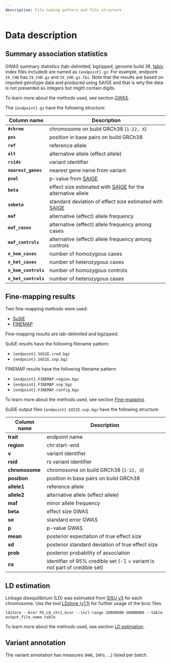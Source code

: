 ```yaml
---
description: File naming pattern and file structure
---
```


# Data description

## Summary association statistics

GWAS summary statistics (tab-delimited, bgzipped, genome build 38, [tabix](https://github.com/samtools/htslib) index files included) are named as `{endpoint}.gz`. For example, endpoint `I9_CHD` has `I9_CHD.gz` and `I9_CHD.gz.tbi`. Note that the results are based on imputed genotype data and produced using SAIGE and that is why the data is not presented as integers but might contain digits.

To learn more about the methods used, see section [GWAS](methods/phewas/).

The `{endpoint}.gz` have the following structure:

| Column name          | Description                                                                                          |
| -------------------- | ---------------------------------------------------------------------------------------------------- |
| **`#chrom`**         | chromosome on build GRCh38 (`1-22, X`)                                                               |
| **`pos`**            | position in base pairs on build GRCh38                                                               |
| **`ref`**            | reference allele                                                                                     |
| **`alt`**            | alternative allele (effect allele)                                                                   |
| **`rsids`**          | variant identifier                                                                                   |
| **`nearest_genes`**  | nearest gene name from variant                                                                       |
| **`pval`**           | p-value from [SAIGE](https://github.com/weizhouUMICH/SAIGE)                                          |
| **`beta`**           | effect size estimated with [SAIGE](https://github.com/weizhouUMICH/SAIGE) for the alternative allele |
| **`sebeta`**         | standard deviation of effect size estimated with [SAIGE](https://github.com/weizhouUMICH/SAIGE)      |
| **`maf`**            | alternative (effect) allele frequency                                                                |
| **`maf_cases`**      | alternative (effect) allele frequency among cases                                                    |
| **`maf_controls`**   | alternative (effect) allele frequency among controls                                                 |
| **`n_hom_cases`**    | number of homozygous cases                                                                           |
| **`n_het_cases`**    | number of heterozygous cases                                                                         |
| **`n_hom_controls`** | number of homozygous controls                                                                        |
| **`n_het_controls`** | number of heterozygous cases                                                                         |

## Fine-mapping results

Two fine-mapping methods were used:

* [SuSiE](https://stephenslab.github.io/susie-paper/index.html)
* [FINEMAP](http://www.christianbenner.com)

Fine-mapping results are tab-delimited and bgzipped.

SuSiE results have the following filename pattern:

* `{endpoint}.SUSIE.cred.bgz`&#x20;
* `{endpoint}.SUSIE.snp.bgz`

FINEMAP results have the following filename pattern:

* `{endpoint}.FINEMAP.region.bgz`
* `{endpoint}.FINEMAP.snp.bgz`
* `{endpoint}.FINEMAP.config.bgz`

To learn more about the methods used, see section [Fine-mapping](methods/finemapping.md).

SuSiE output files `{endpoint}.SUSIE.snp.bgz` have the following structure:

| **Column name** | **Description**                                                           |
| --------------- | ------------------------------------------------------------------------- |
| **trait**       | endpoint name                                                             |
| **region**      | chr:start-end                                                             |
| **v**           | variant identifier                                                        |
| **rsid**        | rs variant identifier                                                     |
| **chromosome**  | chromosome on build GRCh38 (`1-22, X`)                                    |
| **position**    | position in base pairs on build GRCh38                                    |
| **allele1**     | reference allele                                                          |
| **allele2**     | alternative allele (effect allele)                                        |
| **maf**         | minor allele frequency                                                    |
| **beta**        | effect size GWAS                                                          |
| **se**          | standard error GWAS                                                       |
| **p**           | p-value GWAS                                                              |
| **mean**        | posterior expectation of true effect size                                 |
| **sd**          | posterior standard deviation of true effect size                          |
| **prob**        | posterior probability of association                                      |
| **cs**          | identifier of 95% credible set (-1 = variant is not part of credible set) |

## LD estimation

Linkage disequilibrium (LD) was estimated from [SISU v3](methods/genotype-imputation/sisu-reference-panel.md) for each chromosome. Use the tool [LDstore (v1.1)](http://www.christianbenner.com/ldstore\_v1.1\_x86\_64.tgz) for further usage of the bcor files.

`ldstore --bcor FG_LD_chr1.bcor --incl-range 20000000-50000000 --table output_file_name.table`

To learn more about the methods used, see section [LD estimation](methods/genotype-imputation/ld-estimation.md).

## Variant annotation

The variant annotation has measures (`HWE`, `INFO`, ...) listed per batch.
